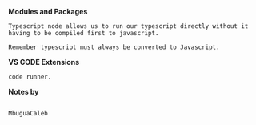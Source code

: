 **Modules and Packages**

```
Typescript node allows us to run our typescript directly without it having to be compiled first to javascript.

Remember typescript must always be converted to Javascript.

```

**VS CODE Extensions**

```
code runner.

```

**Notes by**
```

MbuguaCaleb

```
